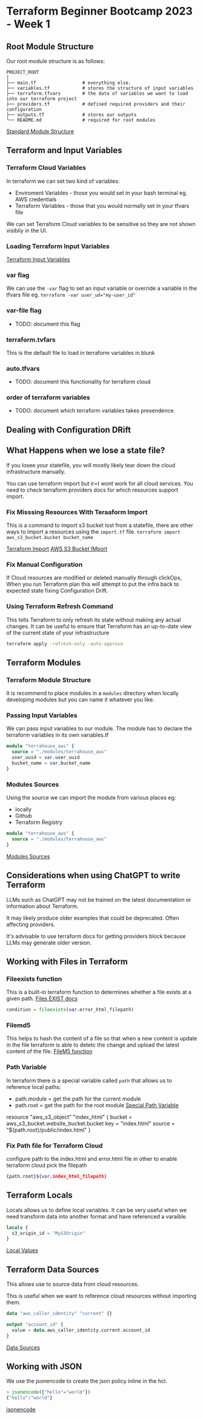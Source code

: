 # Terraform Beginner Bootcamp 2023 - Week 1

## Root Module Structure

Our root module structure is as follows:

```
PROJECT_ROOT
│
├── main.tf                 # everything else.
├── variables.tf            # stores the structure of input variables
├── terraform.tfvars        # the data of variables we want to load into our terraform project
├── providers.tf            # defined required providers and their configuration
├── outputs.tf              # stores our outputs
└── README.md               # required for root modules
```

[Standard Module Structure](https://developer.hashicorp.com/terraform/language/modules/develop/structure)

## Terraform and Input Variables

### Terraform Cloud Variables

In terraform we can set two kind of variables:
- Enviroment Variables - those you would set in your bash terminal eg. AWS credentials
- Terraform Variables - those that you would normally set in your tfvars file

We can set Terraform Cloud variables to be sensitive so they are not shown visibliy in the UI.

### Loading Terraform Input Variables

[Terraform Input Variables](https://developer.hashicorp.com/terraform/language/values/variables)

### var flag
We can use the `-var` flag to set an input variable or override a variable in the tfvars file eg. `terraform -var user_ud="my-user_id"`

### var-file flag

- TODO: document this flag

### terraform.tvfars

This is the default file to load in terraform variables in blunk

### auto.tfvars

- TODO: document this functionality for terraform cloud

### order of terraform variables

- TODO: document which terraform variables takes presendence.

## Dealing with Configuration DRift

## What Happens when we lose a state file?

If you losee your statefile, you will mostly likely tear down the cloud infrastructure manually.

You can use terraform import but ir=t wont work for all cloud services. You need to check terraform providers docs for which resources support import.

### Fix Misssing Resources With Teraaform Import
 This is a command to import s3 bucket lost from a statefile, there are other ways to import a resources using the `import.tf` file.
`terraform import aws_s3_bucket.bucket bucket_name`

[Terraform Import](https://developer.hashicorp.com/terraform/cli/import)
[AWS S3 Bucket IMport](https://registry.terraform.io/providers/hashicorp/aws/latest/docs/resources/s3_bucket#import)


### Fix Manual Configuration

If Cloud resources are modified or deleted manually through clickOps, When you run Terraform plan this will attempt to put the infra back to expected state fixing Configuration Drift.

### Using Terraform Refresh Command

This tells Terraform to only refresh its state without making any actual changes. It can be useful to ensure that Terraform has an up-to-date view of the current state of your infrastructure

```sh
terraform apply -refresh-only -auto-approve
```

## Terraform Modules

### Terraform Module Structure

It is recommend to place modules in a `modules` directory when locally developing modules but you can name it whatever you like.

### Passing Input Variables

We can pass input variables to our module.
The module has to declare the terraform variables in its own variables.tf

```tf
module "terrahouse_aws" {
  source = "./modules/terrahouse_aws"
  user_uuid = var.user_uuid
  bucket_name = var.bucket_name
}
```

### Modules Sources

Using the source we can import the module from various places eg:
- locally
- Github
- Terraform Registry

```tf
module "terrahouse_aws" {
  source = "./modules/terrahouse_aws"
}
```

[Modules Sources](https://developer.hashicorp.com/terraform/language/modules/sources)

## Considerations when using ChatGPT to write Terraform

LLMs such as ChatGPT may not be trained on the latest documentation or information about Terraform.

It may likely produce older examples that could be deprecated. Often affecting providers.

It's advisable to use terraform docs for getting providers block because LLMs may generate older version.

## Working with Files in Terraform


### Fileexists function

This is a built-in terraform function to determines whether a file exists at a given path. [Files EXIST docs](https://developer.hashicorp.com/terraform/language/functions/fileexists)


```tf
condition = fileexists(var.error_html_filepath)
```


### Filemd5

This helps to hash the content of a file so that when a new content is update in the file terraform is able to detetc the change and upload the latest content of the file. [FileM5 function](https://developer.hashicorp.com/terraform/language/functions/filemd5)

### Path Variable

In terraform there is a special variable called `path` that allows us to reference local paths:
- path.module = get the path for the current module
- path.root = get the path for the root module
[Special Path Variable](https://developer.hashicorp.com/terraform/language/expressions/references#filesystem-and-workspace-info)


resource "aws_s3_object" "index_html" {
  bucket = aws_s3_bucket.website_bucket.bucket
  key    = "index.html"
  source = "${path.root}/public/index.html"
}

### Fix Path file for Terraform Cloud

configure path to the index.html and error.html file in other to enable terraform cloud pick the filepath

```sh
{path.root}${var.index_html_filepath}
```



## Terraform Locals

Locals allows us to define local variables.
It can be very useful when we need transform data into another format and have referenced a varaible.

```tf
locals {
  s3_origin_id = "MyS3Origin"
}
```
[Local Values](https://developer.hashicorp.com/terraform/language/values/locals)

## Terraform Data Sources

This allows use to source data from cloud resources.

This is useful when we want to reference cloud resources without importing them.

```tf
data "aws_caller_identity" "current" {}

output "account_id" {
  value = data.aws_caller_identity.current.account_id
}
```
[Data Sources](https://developer.hashicorp.com/terraform/language/data-sources)

## Working with JSON

We use the jsonencode to create the json policy inline in the hcl.

```tf
> jsonencode({"hello"="world"})
{"hello":"world"}
```

[jsonencode](https://developer.hashicorp.com/terraform/language/functions/jsonencode)